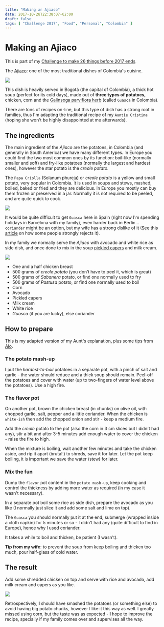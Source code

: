 ```yaml
---
title: "Making an Ajiaco"
date: 2017-10-28T22:38:07+02:00
draft: false
tags: [ "Challenge 2017", "Food", "Personal", "Colombia" ]
---
```


# Making an Ajiaco

This is part of my [Challenge to make 26 things before 2017 ends](https://github.com/alignan/things-to-do/blob/master/README.md).

The [Ajiaco](https://en.wikipedia.org/wiki/Ajiaco): one of the most traditional dishes of Colombia's cuisine.

[![](/img/making-an-ajiaco/00.jpg)](/img/making-an-ajiaco/00.jpg)

This dish is heavily served in Bogotá (the capital of Colombia), a thick hot soup (perfect for its cold days), made out of **three types of potatoes**, chicken, corn and the [Galinsoga parviflora herb](https://en.wikipedia.org/wiki/Galinsoga_parviflora) (called `Guasca` in Colombia).

There are tons of recipes on-line, but this type of dish has a strong root in families, thus I'm adapting the traditional recipe of my `Auntie Cristina` (hoping she won't be highly disappointed at me afterwards).

## The ingredients

The main ingredient of the _Ajiaco_ are the potatoes, in Colombia (and generally in South America) we have many different types.  In Europe you could find the two most common ones by its function: boil-like (normally smaller and soft) and fry-like potatoes (normally the largest and hardest ones), however the star potato is the _creole potato_.

The `Papa Criolla` (Solanum phureja) or _creole potato_ is a yellow and small potato, very popular in Colombia. It is used in soups and stews, mashed, boiled, baked or fried and they are delicious.  In Europe you mostly can buy them frozen or preserved in a jar.  Normally it is not required to be peeled, and are quite quick to cook.

[![](/img/making-an-ajiaco/01.png)](/img/making-an-ajiaco/01.png)

It would be quite difficult to get `Guasca` here in Spain (right now I'm spending holidays in Barcelona with my family), even harder back in Berlin... `coriander` might be an option, but my wife has a strong dislike of it (See this [article](http://www.wired.co.uk/article/genetic-aversion-to-coriander) on how some people strongly rejects it).

In my family we normally serve the _Ajiaco_ with avocado and white rice as side dish, and once done to mix in the soup [pickled capers](https://en.wikipedia.org/wiki/Caper) and milk cream.

[![](/img/making-an-ajiaco/02.jpg)](/img/making-an-ajiaco/02.jpg)

* One and a half chicken breast
* 500 grams of _creole potato_ (you don’t have to peel it, which is great)
* 500 grams of _Sabanera_ potato, or find one normally used to fry
* 500 grams of _Pastusa_ potato, or find one normally used to boil
* Corn
* Avocado
* Pickled capers
* Milk cream
* White rice
* _Guasca_ (if you are lucky), else coriander

## How to prepare

This is my adapted version of my Aunt's explanation, plus some tips from [Alo](http://alo.co/zona-gourmet/ajiaco-santafereno).

### The potato mash-up

I put the _hardest-to-boil_ potatoes in a separate pot, with a pinch of salt and garlic - the water should reduce and a thick soup should remain.  Peel-off the potatoes and cover with water (up to two-fingers of water level above the potatoes).  Use a high fire.

### The flavor pot

On another pot, brown the chicken breast (in chunks) on olive oil, with chopped garlic, salt, pepper and a little coriander.  When the chicken is `white-ish` then add the chopped onion and stir - keep a medium fire.

Add the _creole_ potato to the pot (also the corn in 3 cm slices but I didn't had any), stir a bit and after 3-5 minutes add enough water to cover the chicken - raise the fire to high.

When the mixture is boiling, wait another few minutes and take the chicken aside, and rip it apart (brutal!) to shreds, save it for later.  Let the pot keep boiling, it is important we save the water (stew) for later.

### Mix the fun

Dump the `flavor` pot content in the `potato mash-up`, keep cooking and control the thickness by adding more water as required (in my case it wasn't necessary).

In a separate pot boil some rice as side dish, prepare the avocado as you like (I normally just slice it and add some salt and lime on top).

The `Guasca` you should normally put it at the end, submerge (wrapped inside a cloth napkin) for 5 minutes or so - I didn't had any (quite difficult to find in Europe), hence why I used coriander.

It takes a while to boil and thicken, be patient (I wasn't).

**Tip from my wife:** to prevent the soup from keep boiling and thicken too much, pour half-glass of cold water.

## The result

Add some shredded chicken on top and serve with rice and avocado, add milk cream and capers as you like.

[![](/img/making-an-ajiaco/03.jpg)](/img/making-an-ajiaco/03.jpg)

Retrospectively, I should have smashed the potatoes (or something else) to avoid having big potato chunks, however I like it this way as well.  I greatly missed using corn, but the taste was as expected - I hope to improve the recipe, specially if my family comes over and supervises all the way.